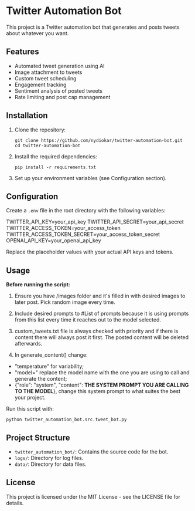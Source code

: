 # Twitter Automation Bot

This project is a Twitter automation bot that generates and posts tweets about whatever you want.

## Features

- Automated tweet generation using AI
- Image attachment to tweets
- Custom tweet scheduling
- Engagement tracking
- Sentiment analysis of posted tweets
- Rate limiting and post cap management

## Installation

1. Clone the repository:
   ```
   git clone https://github.com/nydiokar/twitter-automation-bot.git
   cd twitter-automation-bot
   ```

2. Install the required dependencies:
   ```
   pip install -r requirements.txt
   ```

3. Set up your environment variables (see Configuration section).

## Configuration

Create a `.env` file in the root directory with the following variables:

TWITTER_API_KEY=your_api_key
TWITTER_API_SECRET=your_api_secret
TWITTER_ACCESS_TOKEN=your_access_token
TWITTER_ACCESS_TOKEN_SECRET=your_access_token_secret
OPENAI_API_KEY=your_openai_api_key

Replace the placeholder values with your actual API keys and tokens.

## Usage

**Before running the script:**

1. Ensure you have /images folder and it's filled in with desired images to later post. Pick random image every time.

2. Include desired prompts to #List of prompts because it is using prompts from this list every time it reaches out to the model selected.

3. custom_tweets.txt file is always checked with priority and if there is content there will always post it first. The posted content will be deleted afterwards.

4. In generate_content() change:
 - "temperature" for variability; 
- "model=" replace the model name with the one you are using to call and generate the content; 
- {"role": "system", "content": **THE SYSTEM PROMPT YOU ARE CALLING TO THE MODEL**}, change this system prompt to what suites the best your project.  

Run this script with:

```
python twitter_automation_bot.src.tweet_bot.py
```
## Project Structure

- `twitter_automation_bot/`: Contains the source code for the bot.
- `logs/`: Directory for log files.
- `data/`: Directory for data files.

## License

This project is licensed under the MIT License - see the LICENSE file for details.
